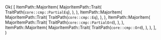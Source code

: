 Ok(
    [
        ItemPath::MajorItem(
            MajorItemPath::Trait(
                TraitPath(`core::cmp::PartialEq`),
            ),
        ),
        ItemPath::MajorItem(
            MajorItemPath::Trait(
                TraitPath(`core::cmp::Eq`),
            ),
        ),
        ItemPath::MajorItem(
            MajorItemPath::Trait(
                TraitPath(`core::cmp::PartialOrd`),
            ),
        ),
        ItemPath::MajorItem(
            MajorItemPath::Trait(
                TraitPath(`core::cmp::Ord`),
            ),
        ),
    ],
)